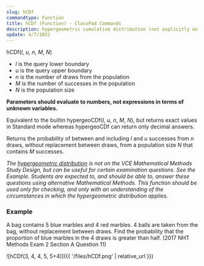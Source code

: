 ```yaml
---
slug: hCDf
commandtype: Function
title: hCDf (Function) - ClassPad Commands
description: hypergeometric cumulative distribution (not explicitly on the Methods Study Design, but useful for certain examination questions)
update: 4/7/2022
---
```


hCDf(*l*, *u*, *n*, *M*, *N*)
- *l* is the query lower boundary
- *u* is the query upper boundary
- *n* is the number of draws from the population
- *M* is the number of successes in the population
- *N* is the population size

**Parameters should evaluate to numbers, not expressions in terms of unknown variables.**

Equivalent to the builtin hypergeoCDf(*l*, *u*, *n*, *M*, *N*), but returns exact values in Standard mode whereas hypergeoCDf can return only decimal answers.

Returns the probability of between and including *l* and *u* successes from *n* draws, without replacement between draws, from a population size *N* that contains *M* successes.

*The [hypergeometric distribution](https://en.wikipedia.org/wiki/Hypergeometric_distribution) is not on the VCE Mathematical Methods Study Design, but can be useful for certain examination questions. See the Example. Students are expected to, and should be able to, answer these questions using alternative Mathematical Methods. This function should be used only for checking, and only with an understanding of the circumstances in which the hypergeometric distribution applies.*

### Example

A bag contains 5 blue marbles and 4 red marbles. 4 balls are taken from the bag, without replacement between draws. Find the probability that the proportion of blue marbles in the 4 draws is greater than half. (2017 NHT Methods Exam 2 Section A Question 11)

![hCDf(3, 4, 4, 5, 5+4)]({{ '/files/hCDf.png' | relative_url }})